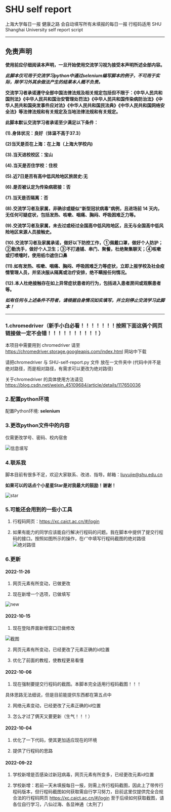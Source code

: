 # SHU self report
上海大学每日一报 健康之路 会自动填写所有未填报的每日一报 行程码适用  SHU Shanghai University self report script
____________________________________________
## __免责声明__
__使用前应仔细阅读本声明，一旦开始使用交流学习视为接受本声明所述全部内容。__

___此脚本仅可用于交流学习python中通过selenium编写脚本的例子，不可用于实际，除学习外其余做法产生的结果本人概不负责。___

__交流学习者承诺遵守全部中国法律法规及相关规定包括但不限于：《中华人民共和国刑法》《中华人民共和国治安管理处罚法》《中华人民共和国传染病防治法》《中华人民共和国突发事件应对法》《中华人民共和国民法典》《中华人民共和国网络安全法》等法律法规和有关规定及当地法律法规和有关规定。__

__此脚本默认交流学习者承诺至少满足以下条件：__

__(1).身体状况：良好（体温不高于37.3）__

__(2)当天是否在上海：在上海（上海大学校内)__

__(3).当天进校校区：宝山__

__(4).当天是否住学校：住校__

__(5).近7日是否有高中低风险地区旅居史:无__

__(6).是否被认定为传染病密接：否__

__(7).当天是否隔离：否__

__(8).交流学习者及家属，非确诊或疑似“新型冠状病毒”病例，且进场前 14 天内，无任何可疑症状，包括发热、咳嗽、咽痛、胸闷、呼吸困难乏力等。__

__(9).交流学习者及家属，未去过或经过全国高中低风险地区，且无与全国高中低风险地区来源人员接触史。__

__(10).交流学习者及家属承诺，做好以下防控工作，①佩戴口罩，做好个人防护；②勤洗手，做好个人卫生；③不打通铺、串门、聚餐，杜绝聚集聊天；④咳嗽或打喷嚏时，使用纸巾遮住口鼻__

__(11).如有发热、咳嗽、咽痛、胸闷、呼吸困难乏力等症状，立即上报学校及社会疫情管理人员，并坚决服从隔离或治疗安排，绝不瞒报任何情况。__

__(12).本人杜绝接触存在如上异常症状患者的行为，包括进入患者房间或观察患者等。__

___如有任何与上述条件不符者，请根据自身情况如实填写，并立刻停止交流学习此脚本！___
______________________________________________

### 1.chromedriver（新手小白必看！！！！！！！按照下面这俩个网页链接做一定不会错！！！！！！！！！！）
本项目中需要用到 chromedriver 请至 https://chromedriver.storage.googleapis.com/index.html 网站中下载

请把chromedriver 与 SHU-self-report.py 文件 放在一文件夹中  (代码中并不是绝对路径，而是相对路径，有需求可以更改为绝对路径)

关于chromedriver 的具体使用方法请见 https://blog.csdn.net/weixin_45109684/article/details/117650036

### 2.配置python环境
配置Python环境:  __selenium__

### 3.更改python文件中的内容
仅需更改学号、密码、校内宿舍


![信息填写](https://user-images.githubusercontent.com/112788213/195988379-b4ce63d7-4292-4413-a556-f2321d221934.png)

### 4.联系我
脚本目前有很多不足，欢迎大家联系、改进、指导。邮箱：liuyujie@shu.edu.cn


__如果可以的话点个小星星Star是对我最大的鼓励！谢谢！__


![star](https://user-images.githubusercontent.com/112788213/195989156-4948283f-d1b6-4bdf-9202-80f27a4d45a5.png)


### 5.可能还会用到的一些小工具
1. 行程码网页：https://xc.caict.ac.cn/#/login


2. 如果有能力的同学应该能自行解决行程码的问题。我在脚本中提供了提交行程码的接口。按照如图所示的操作，在r''中填写行程码截图的绝对路径
![绝对路径](https://user-images.githubusercontent.com/112788213/195988674-f538f319-13d8-4d4a-8552-df9f4990ac70.png)

### 6.更新
#### 2022-11-26
1. 网页元素有所变动，已做更改

2. 现在新增一个选项，已做填写

![new](https://user-images.githubusercontent.com/112788213/204083648-9d61e483-721d-4665-89e6-a3b5e4d510cb.png)

#### 2022-10-15
1. 现在登陆界面新增窗口已做修改

![截图](https://user-images.githubusercontent.com/112788213/195988235-f6f472b3-710e-497a-b07a-e8b37e074864.png)

2. 网页元素有所变动，已经更改了元素正确的id位置

3. 优化了前面的教程，使教程更易看懂

#### 2022-10-06
1. 现在强制要提交行程码的截图。本脚本完全适用行程码截图！！！

具体思路无法细说，但是目前能提供东西都在第五点中

2. 网络元素变动，已经更改了元素正确的id位置

3. 怎么才过了俩天又要更新（生气！！！）

#### 2022-10-04
1. 优化了一下代码，使其更加适应现在的环境

2. 提供了行程码的思路

#### 2022-09-22
1. 学校新增是否感染过新冠病毒，网页元素有所变多，已经更改元素id位置

2. 学校新增：若前一天未填报每日一报，则需上传行程码截图，因此上了带传行程码版本，但行程码截图如何获取需自行学习努力，目前这里仅提供完全合规合法的行程码网页  https://xc.caict.ac.cn/#/login 至于后续如何获取截图，请各位自行学习，八仙过海、各显神通（太刑了）
